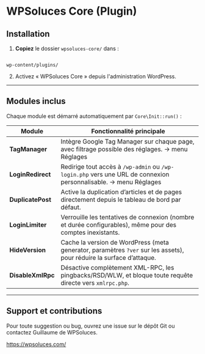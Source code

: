 # WPSoluces Core (Plugin)
## Installation


1. **Copiez** le dossier `wpsoluces-core/` dans :

```

wp-content/plugins/

```
2. Activez « WPSoluces Core » depuis l'administration WordPress.

---


## Modules inclus

Chaque module est démarré automatiquement par `Core\Init::run()` :

| Module                       | Fonctionnalité principale                                                                                         |
|------------------------------|-------------------------------------------------------------------------------------------------------------------|
| **TagManager**               | Intègre Google Tag Manager sur chaque page, avec filtrage possible des réglages.   -> menu Réglages |
| **LoginRedirect**            | Redirige tout accès à `/wp-admin` ou `/wp-login.php` vers une URL de connexion personnalisable.   -> menu Réglages |
| **DuplicatePost**            | Active la duplication d’articles et de pages directement depuis le tableau de bord par défaut.                              |
| **LoginLimiter**             | Verrouille les tentatives de connexion (nombre et durée configurables), même pour des comptes inexistants.             |
| **HideVersion**              | Cache la version de WordPress (meta generator, paramètres `?ver` sur les assets), pour réduire la surface d’attaque. |
| **DisableXmlRpc**            | Désactive complètement XML-RPC, les pingbacks/RSD/WLW, et bloque toute requête directe vers `xmlrpc.php`.         |

---
## Support et contributions

Pour toute suggestion ou bug, ouvrez une issue sur le dépôt Git ou contactez Guillaume de WPSoluces.

https://wpsoluces.com/
